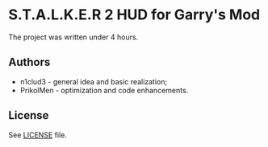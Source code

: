 # S.T.A.L.K.E.R 2 HUD for Garry's Mod

The project was written under 4 hours.

## Authors

- n1clud3 - general idea and basic realization;
- PrikolMen - optimization and code enhancements.

## License

See [LICENSE](./LICENSE) file.
